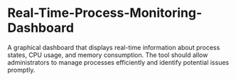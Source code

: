# Real-Time-Process-Monitoring-Dashboard
A graphical dashboard that displays real-time information about  process states, CPU usage, and memory consumption. The tool should allow  administrators to manage processes efficiently and identify potential issues promptly.
